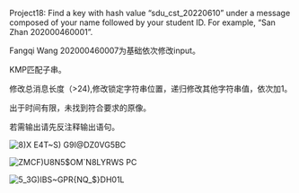 Project18: Find a key with hash value “sdu_cst_20220610” under a message composed of your name followed by your student ID. For example, “San Zhan 202000460001”.

Fangqi Wang 202000460007为基础依次修改input。

KMP匹配子串。

修改总消息长度（>24),修改锁定字符串位置，递归修改其他字符串值，依次加1。

出于时间有限，未找到符合要求的原像。

若需输出请先反注释输出语句。

![8)X E4T~S) G9I@DZ0VG5BC](https://user-images.githubusercontent.com/105547875/180985602-858bb797-76f1-4ea6-86b7-75e6807a792c.png)

![ZMCF)U8N5$OM`N8LYRWS PC](https://user-images.githubusercontent.com/105547875/180985628-8a659144-d08e-40e7-9c28-569bcad127dc.png)

![5_3G)IBS~GPR{NQ_$}DH01L](https://user-images.githubusercontent.com/105547875/180985647-f7507c42-c141-4f16-b619-ce26770c20e4.png)
